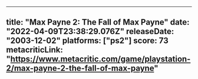 
---
title: "Max Payne 2: The Fall of Max Payne"
date: "2022-04-09T23:38:29.076Z"
releaseDate: "2003-12-02"
platforms: ["ps2"]
score: 73
metacriticLink: "https://www.metacritic.com/game/playstation-2/max-payne-2-the-fall-of-max-payne"
---
